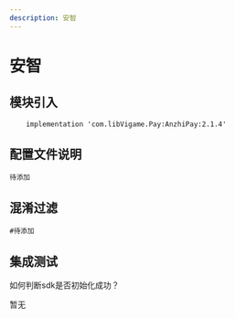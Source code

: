 ```yaml
---
description: 安智
---
```


# 安智

## 模块引入

```text
    implementation 'com.libVigame.Pay:AnzhiPay:2.1.4'
```

## 配置文件说明

```text
待添加
```

## 混淆过滤

```text
#待添加
```

## 集成测试

如何判断sdk是否初始化成功？

暂无

